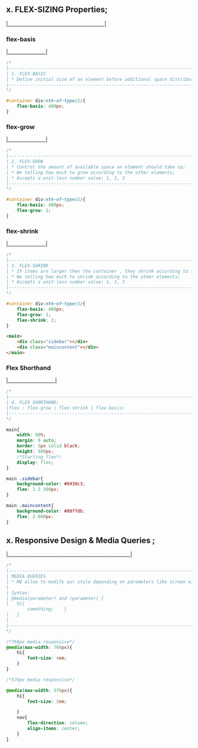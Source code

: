 <h2 id="u1">x. FLEX-SIZING Properties;</h2>
<p>|_________________________________________|</p>

<h3>flex-basis</h3>
<p>|________________|</p>

```css
/*
|----------------------------------------------------------------------------------|
| 1. FLEX-BASIS
| * Define initial size of an element before additional space distribution;
|----------------------------------------------------------------------------------|
*/

#container div:nth-of-type(2){
    flex-basis: 400px;
}
```

<h3>flex-grow</h3>
<p>|________________|</p>

```css
/*
|----------------------------------------------------------------------------------|
| 2. FLEX-GROW
| * Control the amount of available space an element should take up; 
| * We telling how much to grow according to the other elements;  
| * Accepts a unit-less number value: 1, 2, 3
|----------------------------------------------------------------------------------|
*/

#container div:nth-of-type(2){
    flex-basis: 400px;
    flex-grow: 1;
}
```


<h3>flex-shrink</h3>
<p>|________________|</p>

```css
/*
|----------------------------------------------------------------------------------|
| 3. FLEX-SHRINK
| * If items are larger then the container , they shrink according to flex-shrink;
| * We telling how much to shrink according to the other elements;  
| * Accepts a unit-less number value: 1, 2, 3
|----------------------------------------------------------------------------------|
*/

#container div:nth-of-type(3){
    flex-basis: 400px;
    flex-grow: 1;
    flex-shrink: 2;
}
```


```html
<main>
    <div class="sidebar"></div>
    <div class="maincontent"></div>
</main>
```

<h3>Flex Shorthand</h3>
<p>|____________________|</p>

```css
/*
|----------------------------------------------------------------------------------|
| 4. FLEX SHORTHAND;
|flex : flex-grow | flex-shrink | flex-basis;
|----------------------------------------------------------------------------------|
*/

main{
    width: 80%;
    margin: 0 auto;
    border: 5px solid black;
    height: 500px;
    /*Starting flex*/
    display: flex;
}

main .sidebar{
    background-color: #6930c3;
    flex: 1 2 300px;
}

main .maincontent{
    background-color: #80ffdb;
    flex: 2 600px;
}
```


<h2 id="u1">x. Responsive Design & Media Queries ;</h2>
<p>|____________________________________________________|</p>

```css
/*
|----------------------------------------------------------------------------------|
| MEDIA QUERIES
| * MQ allow to modify our style depending on parameters like screen width or device type;
|
| Syntax:
| @media(parameter) and (parameter) {
|   h1{
        something;    }
|   }
|
|----------------------------------------------------------------------------------|
*/

/*768px media responsive*/
@media(max-width: 768px){
    h1{
        font-size: 4em;
    }
}

/*576px media responsive*/

@media(max-width: 576px){
    h1{
        font-size: 2em;

    }
    nav{
        flex-direction: column;
        align-items: center;
    }
}
```
